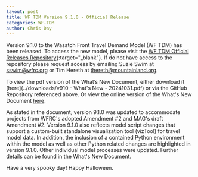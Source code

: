 ```yaml
---
layout: post
title: WF TDM Version 9.1.0 - Official Release
categories: WF-TDM
author: Chris Day
---
```


Version 9.1.0 to the Wasatch Front Travel Demand Model (WF TDM) has been released. To access the new model, please visit the [WF TDM Official Releases Repository](https://github.com/WFRCAnalytics/WF-TDM-Official-Releases/releases/tag/v9.1.0-official){:target="_blank"}. If do not have access to the repository please request access by emailing Suzie Swim at sswim@wfrc.org or Tim Hereth at thereth@mountainland.org.

To view the pdf version of the What’s New Document, either download it [here](../downloads/v910 - What's New - 20241031.pdf) or via the GitHub Repository referenced above. Or view the online version of the What's New Document [here](wfrc.org/wftdm-docs/v9x/v910).

As stated in the document, version 9.1.0 was updated to accommodate projects from WFRC's adopted Amendment #2 and MAG's draft Amendment #2. Version 9.1.0 also reflects model script changes that support a custom-built standalone visualization tool (vizTool) for travel model data. In addition, the inclusion of a contained Python environment within the model as well as other Python related changes are highlighted in version 9.1.0. Other individual model processes were updated. Further details can be found in the What's New Document.

Have a very spooky day! Happy Halloween.